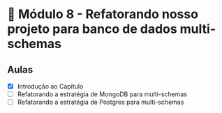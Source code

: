 # 🤯 Módulo 8 - Refatorando nosso projeto para banco de dados multi-schemas

## Aulas

- [x] Introdução ao Capítulo
- [ ] Refatorando a estratégia de MongoDB para multi-schemas
- [ ] Refatorando a estratégia de Postgres para multi-schemas